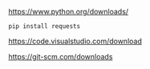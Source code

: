 https://www.python.org/downloads/

```
pip install requests
```

https://code.visualstudio.com/download

https://git-scm.com/downloads

